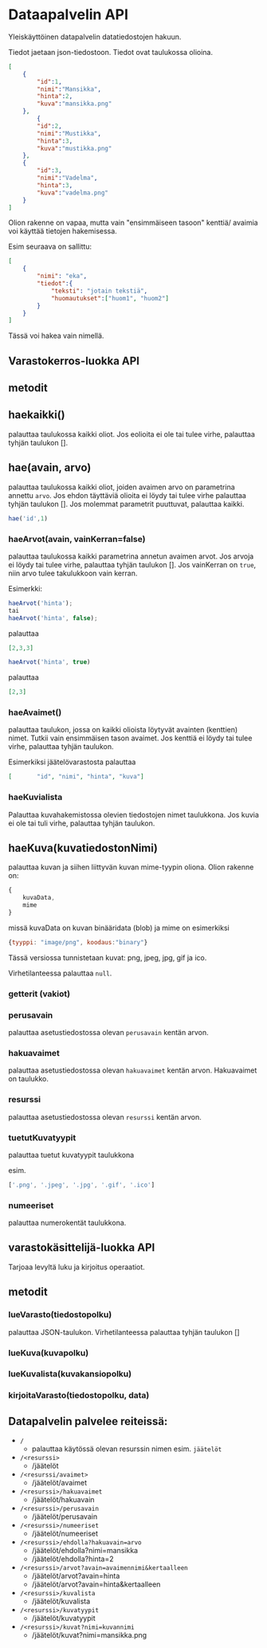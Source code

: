 # Dataapalvelin API

Yleiskäyttöinen datapalvelin datatiedostojen hakuun.

Tiedot jaetaan json-tiedostoon. Tiedot ovat taulukossa olioina.

```json
[
    {
        "id":1,
        "nimi":"Mansikka",
        "hinta":2,
        "kuva":"mansikka.png"
    },
        {
        "id":2,
        "nimi":"Mustikka",
        "hinta":3,
        "kuva":"mustikka.png"
    },
    {
        "id":3,
        "nimi":"Vadelma",
        "hinta":3,
        "kuva":"vadelma.png"
    }
]

```

Olion rakenne on vapaa, mutta vain "ensimmäiseen tasoon" kenttiä/ avaimia voi käyttää tietojen hakemisessa.

Esim seuraava on sallittu:

```json
[
    {
        "nimi": "eka",
        "tiedot":{
            "teksti": "jotain tekstiä",
            "huomautukset":["huom1", "huom2"]
        }
    }
]
```

Tässä voi hakea vain nimellä.

## Varastokerros-luokka API

## metodit

## **haekaikki()**
palauttaa taulukossa kaikki oliot. Jos eolioita ei ole tai tulee virhe, palauttaa tyhjän taulukon [].

## **hae(avain, arvo)**
palauttaa taulukossa kaikki oliot, joiden avaimen arvo on parametrina annettu `arvo`. Jos ehdon täyttäviä olioita ei löydy tai tulee virhe palauttaa tyhjän taulukon []. Jos molemmat parametrit puuttuvat, palauttaa kaikki.

```js
hae('id',1)
```

### **haeArvot(avain, vainKerran=false)**
palauttaa taulukossa kaikki parametrina annetun avaimen arvot. Jos arvoja ei löydy tai tulee virhe, palauttaa tyhjän taulukon []. Jos vainKerran on `true`, niin arvo tulee takulukkoon vain kerran. 

Esimerkki: 
```js
haeArvot('hinta');
tai
haeArvot('hinta', false);
```
palauttaa
```json
[2,3,3]
```

```js
haeArvot('hinta', true)
```

palauttaa
```json
[2,3]
```

### **haeAvaimet()**
palauttaa taulukon, jossa on kaikki olioista löytyvät avainten (kenttien) nimet. Tutkii vain ensimmäisen tason avaimet. Jos kenttiä ei löydy tai tulee virhe, palauttaa tyhjän taulukon.

Esimerkiksi jäätelövarastosta palauttaa
```json
[       "id", "nimi", "hinta", "kuva"]
```

### **haeKuvialista**
Palauttaa kuvahakemistossa olevien tiedostojen nimet taulukkona. Jos kuvia ei ole tai tuli virhe, palauttaa tyhjän taulukon.

## **haeKuva(kuvatiedostonNimi)**
palauttaa kuvan ja siihen liittyvän kuvan mime-tyypin oliona. Olion rakenne on:
```js 
{
    kuvaData,
    mime
}
```

missä kuvaData on kuvan binääridata (blob) ja
mime on esimerkiksi 

```js
{tyyppi: "image/png", koodaus:"binary"}
```

Tässä versiossa tunnistetaan kuvat: png, jpeg, jpg, gif ja ico.

Virhetilanteessa palauttaa `null`.

### getterit (vakiot)

### **perusavain**
palauttaa asetustiedostossa olevan `perusavain` kentän arvon.

### **hakuavaimet**
palauttaa asetustiedostossa olevan `hakuavaimet` kentän arvon. Hakuavaimet on taulukko.

### **resurssi**
palauttaa asetustiedostossa olevan `resurssi` kentän arvon.

### **tuetutKuvatyypit**
palauttaa tuetut kuvatyypit taulukkona

esim.
```js
['.png', '.jpeg', '.jpg', '.gif', '.ico']
```

### **numeeriset**
palauttaa numerokentät taulukkona.


## varastokäsittelijä-luokka API

Tarjoaa levyltä luku ja kirjoitus operaatiot. 

## metodit

### **lueVarasto(tiedostopolku)**
palauttaa JSON-taulukon. Virhetilanteessa palauttaa tyhjän taulukon []

### **lueKuva(kuvapolku)**

### **lueKuvalista(kuvakansiopolku)**

### **kirjoitaVarasto(tiedostopolku, data)**

## Datapalvelin palvelee reiteissä:

- `/`
    - palauttaa käytössä olevan resurssin nimen esim. `jäätelöt`
-   `/<resurssi>`
    -   /jäätelöt
-   `/<resurssi/avaimet>`
    -   /jäätelöt/avaimet
-   `/<resurssi>/hakuavaimet`
    -   /jäätelöt/hakuavain
-   `/<resurssi>/perusavain`
    -   /jäätelöt/perusavain
-   `/<resurssi>/numeeriset`
    -   /jäätelöt/numeeriset
-   `/<resurssi>/ehdolla?hakuavain=arvo`
    -   /jäätelöt/ehdolla?nimi=mansikka
    -   /jäätelöt/ehdolla?hinta=2
-   `/<resurssi>/arvot?avain=avaimennimi&kertaalleen`
    -   /jäätelöt/arvot?avain=hinta
    -   /jäätelöt/arvot?avain=hinta&kertaalleen
-   `/<resurssi>/kuvalista`
    -   /jäätelöt/kuvalista
-   `/<resurssi>/kuvatyypit`
    -   /jäätelöt/kuvatyypit
-   `/<resurssi>/kuvat?nimi=kuvannimi`
    -   /jäätelöt/kuvat?nimi=mansikka.png